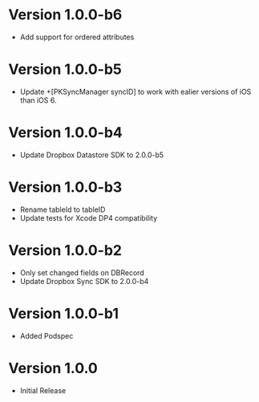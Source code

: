 Version 1.0.0-b6
================
* Add support for ordered attributes

Version 1.0.0-b5
================
* Update +[PKSyncManager syncID] to work with ealier versions of iOS than iOS 6.

Version 1.0.0-b4
================
* Update Dropbox Datastore SDK to 2.0.0-b5

Version 1.0.0-b3
================
* Rename tableId to tableID
* Update tests for Xcode DP4 compatibility

Version 1.0.0-b2
================
* Only set changed fields on DBRecord
* Update Dropbox Sync SDK to 2.0.0-b4

Version 1.0.0-b1
================
* Added Podspec

Version 1.0.0
=============
* Initial Release